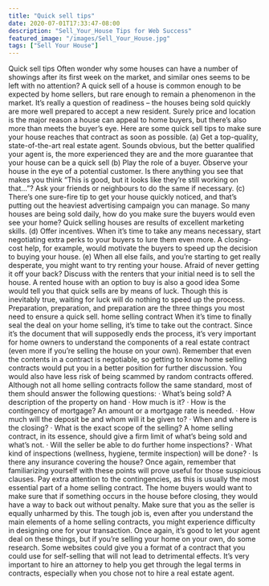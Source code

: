 ```yaml
---
title: "Quick sell tips"
date: 2020-07-01T17:33:47-08:00
description: "Sell_Your_House Tips for Web Success"
featured_image: "/images/Sell_Your_House.jpg"
tags: ["Sell Your House"]
---
```


Quick sell tips
Often wonder why some houses can have a number of showings after its first week on the market, and similar ones seems to be left with no attention? A quick sell of a house is common enough to be expected by home sellers, but rare enough to remain a phenomenon in the market. It’s really a question of readiness – the houses being sold quickly are more well prepared to accept a new resident. Surely price and location is the major reason a house can appeal to home buyers, but there’s also more than meets the buyer’s eye. Here are some quick sell tips to make sure your house reaches that contract as soon as possible.
(a)	Get a top-quality, state-of-the-art real estate agent. Sounds obvious, but the better qualified your agent is, the more experienced they are and the more guarantee that your house can be a quick sell
(b)	Play the role of a buyer. Observe your house in the eye of a potential customer. Is there anything you see that makes you think “This is good, but it looks like they’re still working on that...”? Ask your friends or neighbours to do the same if necessary. 
(c)	There’s one sure-fire tip to get your house quickly noticed, and that’s putting out the heaviest advertising campaign you can manage. So many houses are being sold daily, how do you make sure the buyers would even see your home? Quick selling houses are results of excellent marketing skills.
(d)	Offer incentives. When it’s time to take any means necessary, start negotiating extra perks to your buyers to lure them even more. A closing-cost help, for example, would motivate the buyers to speed up the decision to buying your house. 
(e)	When all else fails, and you’re starting to get really desperate, you might want to try renting your house. Afraid of never getting it off your back? Discuss with the renters that your initial need is to sell the house. A rented house with an option to buy is also a good idea 
Some would tell you that quick sells are by means of luck. Though this is inevitably true, waiting for luck will do nothing to speed up the process. Preparation, preparation, and preparation are the three things you most need to ensure a quick sell.
home selling contract
When it’s time to finally seal the deal on your home selling, it’s time to take out the contract. Since it’s the document that will supposedly ends the process, it’s very important for home owners to understand the components of a real estate contract (even more if you’re selling the house on your own). Remember that even the contents in a contract is negotiable, so getting to know home selling contracts would put you in a better position for further discussion. You would also have less risk of being scammed by random contracts offered. 
Although not all home selling contracts follow the same standard, most of them should answer the following questions:
·	What’s being sold? A description of the property on hand
·	How much is it? 
·	How is the contingency of mortgage? An amount or a mortgage rate is needed.
·	How much will the deposit be and whom will it be given to?
·	When and where is the closing?
·	What is the exact scope of the selling? A home selling contract, in its essence, should give a firm limit of what’s being sold and what’s not.
·	Will the seller be able to do further home inspections?
·	What kind of inspections (wellness, hygiene, termite inspection) will be done?
·	Is there any insurance covering the house?
Once again, remember that familiarizing yourself with these points will prove useful for those suspicious clauses. Pay extra attention to the contingencies, as this is usually the most essential part of a home selling contract. The home buyers would want to make sure that if something occurs in the house before closing, they would have a way to back out without penalty. Make sure that you as the seller is equally unharmed by this.
The tough job is, even after you understand the main elements of a home selling contracts, you might experience difficulty in designing one for your transaction. Once again, it’s good to let your agent deal on these things, but if you’re selling your home on your own, do some research. Some websites could give you a format of a contract that you could use for self-selling that will not lead to detrimental effects. It’s very important to hire an attorney to help you get through the legal terms in contracts, especially when you chose not to hire a real estate agent. 


